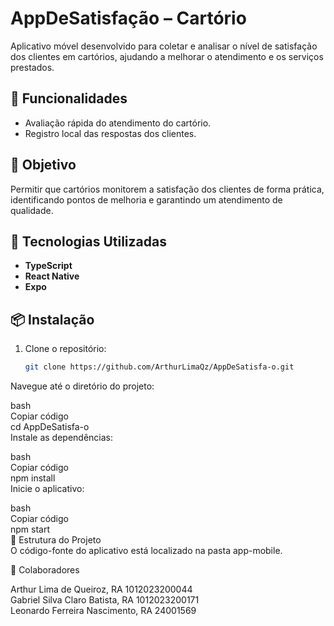 # AppDeSatisfação – Cartório

Aplicativo móvel desenvolvido para coletar e analisar o nível de satisfação dos clientes em cartórios, ajudando a melhorar o atendimento e os serviços prestados.

## 📱 Funcionalidades

- Avaliação rápida do atendimento do cartório.
- Registro local das respostas dos clientes.

## 🎯 Objetivo

Permitir que cartórios monitorem a satisfação dos clientes de forma prática, identificando pontos de melhoria e garantindo um atendimento de qualidade.

## 🚀 Tecnologias Utilizadas

- **TypeScript**
- **React Native**
- **Expo**

## 📦 Instalação

1. Clone o repositório:
   ```bash
   git clone https://github.com/ArthurLimaQz/AppDeSatisfa-o.git
Navegue até o diretório do projeto:

bash<br>
Copiar código<br>
cd AppDeSatisfa-o<br>
Instale as dependências:<br>

bash<br>
Copiar código<br>
npm install<br>
Inicie o aplicativo:<br>

bash<br>
Copiar código<br>
npm start<br>
📄 Estrutura do Projeto<br>
O código-fonte do aplicativo está localizado na pasta app-mobile.

👥 Colaboradores

Arthur Lima de Queiroz, RA 1012023200044 <br>
Gabriel Silva Claro Batista, RA 1012023200171<br>
Leonardo Ferreira Nascimento, RA 24001569

